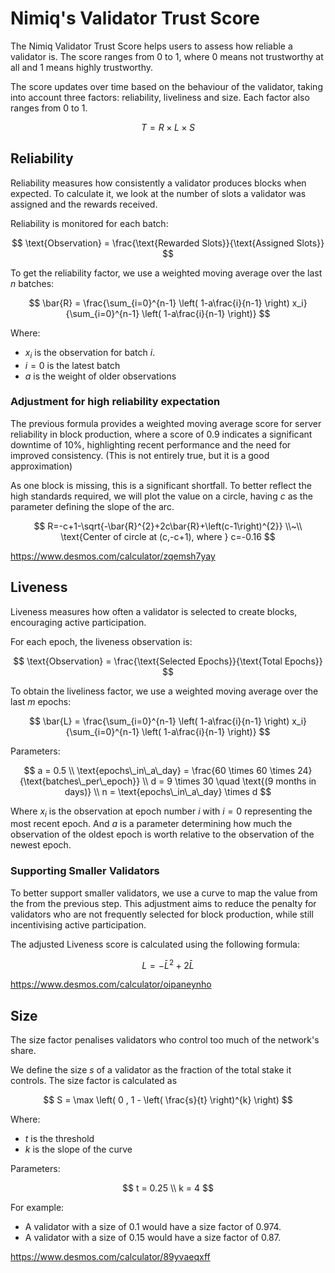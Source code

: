 <!-- @unocss-include -->

# Nimiq's Validator Trust Score

The Nimiq Validator Trust Score helps users to assess how reliable a validator is. The score ranges from 0 to 1, where 0 means not trustworthy at all and 1 means highly trustworthy.

The score updates over time based on the behaviour of the validator, taking into account three factors: reliability, liveliness and size. Each factor also ranges from 0 to 1.

$$
T = R \times L \times S
$$

## Reliability

Reliability measures how consistently a validator produces blocks when expected. To calculate it, we look at the number of slots a validator was assigned and the rewards received.

Reliability is monitored for each batch:

$$
\text{Observation} = \frac{\text{Rewarded Slots}}{\text{Assigned Slots}}
$$

To get the reliability factor, we use a weighted moving average over the last $n$ batches:

$$
\bar{R} = \frac{\sum_{i=0}^{n-1} \left( 1-a\frac{i}{n-1} \right) x_i}{\sum_{i=0}^{n-1} \left( 1-a\frac{i}{n-1} \right)}
$$

Where:

- $x_i$ is the observation for batch $i$.
- $i=0$ is the latest batch
- $a$ is the weight of older observations

### Adjustment for high reliability expectation

The previous formula provides a weighted moving average score for server reliability in block production, where a score of $0.9$ indicates a significant downtime of 10%, highlighting recent performance and the need for improved consistency. (This is not entirely true, but it is a good approximation)

As one block is missing, this is a significant shortfall. To better reflect the high standards required, we will plot the value on a circle, having $c$ as the parameter defining the slope of the arc.

$$
R=-c+1-\sqrt{-\bar{R}^{2}+2c\bar{R}+\left(c-1\right)^{2}}
\\~\\
\text{Center of circle at (c,-c+1), where }
c=-0.16
$$

https://www.desmos.com/calculator/zqemsh7yay

## Liveness

Liveness measures how often a validator is selected to create blocks, encouraging active participation.

For each epoch, the liveness observation is:

$$
\text{Observation} = \frac{\text{Selected Epochs}}{\text{Total Epochs}}
$$

To obtain the liveliness factor, we use a weighted moving average over the last $m$ epochs:

$$
\bar{L} = \frac{\sum_{i=0}^{n-1} \left( 1-a\frac{i}{n-1} \right) x_i}{\sum_{i=0}^{n-1} \left( 1-a\frac{i}{n-1} \right)}
$$

Parameters:

$$
a = 0.5 \\
\text{epochs\_in\_a\_day} = \frac{60 \times 60 \times 24}{\text{batches\_per\_epoch}} \\
d = 9 \times 30 \quad \text{(9 months in days)} \\
n = \text{epochs\_in\_a\_day} \times d
$$

Where $x_i$ is the observation at epoch number $i$ with $i=0$ representing the most recent epoch. And $a$ is a parameter determining how much the observation of the oldest epoch is worth relative to the observation of the newest epoch.

### Supporting Smaller Validators

To better support smaller validators, we use a curve to map the value from the from the previous step. This adjustment aims to reduce the penalty for validators who are not frequently selected for block production, while still incentivising active participation.

The adjusted Liveness score is calculated using the following formula:

$$
L=-\bar{L}^{2}+2\bar{L}
$$

https://www.desmos.com/calculator/oipaneynho

## Size

The size factor penalises validators who control too much of the network's share.

We define the size $s$ of a validator as the fraction of the total stake it controls. The size factor is calculated as

$$
S = \max \left( 0 , 1 - \left( \frac{s}{t} \right)^{k} \right)
$$

Where:

- $t$ is the threshold
- $k$ is the slope of the curve

Parameters:

$$
t = 0.25 \\
k = 4
$$

For example:

- A validator with a size of 0.1 would have a size factor of 0.974.
- A validator with a size of 0.15 would have a size factor of 0.87.

https://www.desmos.com/calculator/89yvaeqxff
